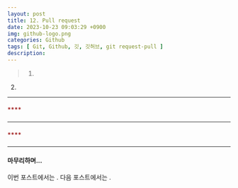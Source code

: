 ```yaml
---
layout: post
title: 12. Pull request
date: 2023-10-23 09:03:29 +0900
img: github-logo.png
categories: Github
tags: [ Git, Github, 깃, 깃허브, git request-pull ]
description: 
---
```


> 1. [](# "Navigate to ")
2. [](# "Navigate to ")

---

#### <span style="color: brown">****</span>

---

#### <span style="color: brown">****</span>

---

#### 마무리하며...
이번 포스트에서는 . 다음 포스트에서는 .